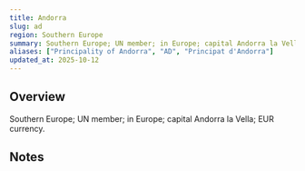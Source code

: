 ```yaml
---
title: Andorra
slug: ad
region: Southern Europe
summary: Southern Europe; UN member; in Europe; capital Andorra la Vella; EUR currency.
aliases: ["Principality of Andorra", "AD", "Principat d'Andorra"]
updated_at: 2025-10-12
---
```


## Overview

Southern Europe; UN member; in Europe; capital Andorra la Vella; EUR currency.

## Notes

<!-- Add your first note below -->
